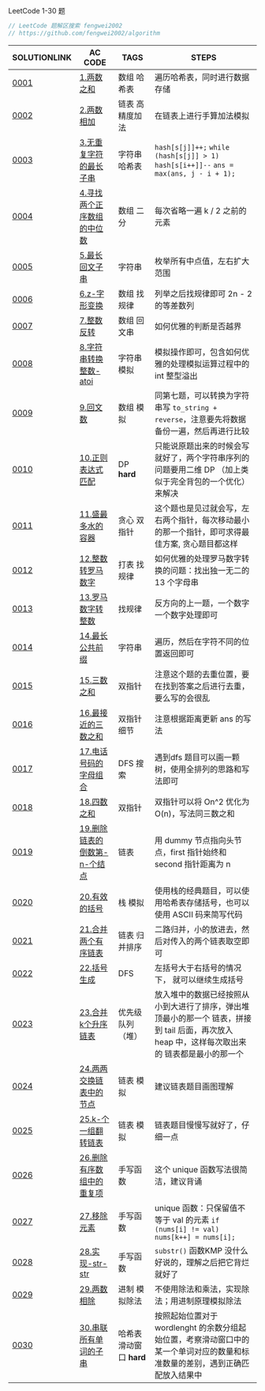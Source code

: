 LeetCode 1-30 题

``` cpp
// LeetCode 题解区搜索 fengwei2002
// https://github.com/fengwei2002/algorithm
```

| SOLUTIONLINK | AC CODE | TAGS | STEPS |
| ------ | ---- | ---- | ------ |
| [0001](https://leetcode-cn.com/problems/two-sum/solution/lc1-fengwei2002-ha-xi-biao-by-fengwei200-t94y/) | [1.两数之和](https://github.com/fengwei2002/Algorithm/blob/main/Leetcode/1.两数之和.cpp) |数组 哈希表| 遍历哈希表，同时进行数据存储 |
| [0002](https://leetcode-cn.com/problems/add-two-numbers/solution/lc2-fengwei2002-mo-ni-gao-jing-du-jia-fa-ng51/) | [2.两数相加](https://github.com/fengwei2002/Algorithm/blob/main/Leetcode/2.两数相加.cpp) |链表 高精度加法| 在链表上进行手算加法模拟|
| [0003](https://leetcode-cn.com/problems/longest-substring-without-repeating-characters/solution/lc-3-fengwei2002-ha-xi-biao-by-fengwei20-nj6v/) | [3.无重复字符的最长子串](https://github.com/fengwei2002/Algorithm/blob/main/Leetcode/3.无重复字符的最长子串.cpp) |字符串 哈希表| `hash[s[j]]++;` `while (hash[s[j]] > 1) hash[s[i++]]--` `ans = max(ans, j - i + 1);` |
| [0004](https://leetcode-cn.com/problems/median-of-two-sorted-arrays/solution/lc4-fengwei2002-gao-jie-er-fen-by-fengwe-pvjd/) | [4.寻找两个正序数组的中位数](https://github.com/fengwei2002/Algorithm/blob/main/Leetcode/4.寻找两个正序数组的中位数.cpp) |数组 二分| 每次省略一遍 k / 2 之前的元素|
| [0005](https://leetcode-cn.com/problems/longest-palindromic-substring/solution/lc5-fengwei2002-shuang-zhi-zhen-by-fengw-rdy2/) | [5.最长回文子串](https://github.com/fengwei2002/Algorithm/blob/main/Leetcode/5.最长回文子串.cpp) | 字符串| 枚举所有中点值，左右扩大范围 |
| [0006](https://leetcode-cn.com/problems/zigzag-conversion/solution/lc6-fengwei2002-zhao-gui-lu-by-fengwei20-p6nc/) | [6.z-字形变换](https://github.com/fengwei2002/Algorithm/blob/main/Leetcode/6.z-字形变换.cpp) |数组 找规律| 列举之后找规律即可 2n - 2 的等差数列|
| [0007](https://leetcode-cn.com/problems/reverse-integer/solution/lc7-fengwei2002-qiao-miao-chu-li-chao-gu-q0we/) | [7.整数反转](https://github.com/fengwei2002/Algorithm/blob/main/Leetcode/7.整数反转.cpp) |数组 回文串| 如何优雅的判断是否越界|
| [0008](https://leetcode-cn.com/problems/string-to-integer-atoi/solution/lc8-fengwei2002-by-fengwei2002-sg6u/) | [8.字符串转换整数-atoi](https://github.com/fengwei2002/Algorithm/blob/main/Leetcode/8.字符串转换整数-atoi.cpp) |字符串 模拟| 模拟操作即可，包含如何优雅的处理模拟运算过程中的 int 整型溢出|
| [0009](https://leetcode-cn.com/problems/palindrome-number/solution/lc9-fengwei2002-by-fengwei2002-8kg0/) | [9.回文数](https://github.com/fengwei2002/Algorithm/blob/main/Leetcode/9.回文数.cpp) |数组 模拟| 同第七题，可以转换为字符串写 `to_string + reverse`，注意要先将数据备份一遍，然后再进行比较|
| [0010](https://leetcode-cn.com/problems/regular-expression-matching/solution/lc10-fengwei2002-by-fengwei2002-6nmz/) | [10.正则表达式匹配](https://github.com/fengwei2002/Algorithm/blob/main/Leetcode/10.正则表达式匹配.cpp) |DP **hard**| 只能说原题出来的时候会写就好了，两个字符串序列的问题要用二维 DP （加上类似于完全背包的一个优化）来解决|
| [0011](https://leetcode-cn.com/problems/container-with-most-water/solution/lc11-fengwei2002-by-fengwei2002-kpan/) | [11.盛最多水的容器](https://github.com/fengwei2002/Algorithm/blob/main/Leetcode/11.盛最多水的容器.cpp) |贪心 双指针| 这个题也是见过就会写，左右两个指针，每次移动最小的那一个指针，即可求得最佳方案, 贪心题目都这样|
| [0012](https://leetcode-cn.com/problems/integer-to-roman/solution/lc12-fengwei2002-by-fengwei2002-r2an/) | [12.整数转罗马数字](https://github.com/fengwei2002/Algorithm/blob/main/Leetcode/12.整数转罗马数字.cpp) |打表 找规律 | 如何优雅的处理罗马数字转换的问题：找出独一无二的 13 个字母串 |
| [0013](https://leetcode-cn.com/problems/roman-to-integer/solution/lc13-fengwei2002-by-fengwei2002-dfdr/) | [13.罗马数字转整数](https://github.com/fengwei2002/Algorithm/blob/main/Leetcode/13.罗马数字转整数.cpp) |找规律| 反方向的上一题，一个数字一个数字处理即可|
| [0014](https://leetcode-cn.com/problems/longest-common-prefix/solution/lc14-fengwei2002-by-fengwei2002-pty7/) | [14.最长公共前缀](https://github.com/fengwei2002/Algorithm/blob/main/Leetcode/14.最长公共前缀.cpp) |字符串| 遍历，然后在字符不同的位置返回即可|
|[0015](https://leetcode-cn.com/problems/3sum/solution/lc15-fengwei2002-by-fengwei2002-fqnv/) | [15.三数之和](https://github.com/fengwei2002/Algorithm/blob/main/Leetcode/15.三数之和.cpp) |双指针| 注意这个题的去重位置，要在找到答案之后进行去重，要么写的会很乱|
| [0016](https://leetcode-cn.com/problems/3sum-closest/solution/lc16-fengwei2002-by-fengwei2002-9s40/) | [16.最接近的三数之和](https://github.com/fengwei2002/Algorithm/blob/main/Leetcode/16.最接近的三数之和.cpp) |双指针 细节| 注意根据距离更新 ans 的写法|
| [0017](https://leetcode-cn.com/problems/letter-combinations-of-a-phone-number/solution/lc17-fengwei2002-by-fengwei2002-3oj4/) | [17.电话号码的字母组合](https://github.com/fengwei2002/Algorithm/blob/main/Leetcode/17.电话号码的字母组合.cpp) |DFS 搜索| 遇到dfs 题目可以画一颗树，使用全排列的思路和写法即可|
| [0018](https://leetcode-cn.com/problems/4sum/solution/lc-18-fengwei2002-by-fengwei2002-3hk4/) | [18.四数之和](https://github.com/fengwei2002/Algorithm/blob/main/Leetcode/name03.cpp) |双指针| 双指针可以将 On^2 优化为 O(n)，写法同三数之和|
| [0019](https://leetcode-cn.com/problems/remove-nth-node-from-end-of-list/solution/lc-19-fengwei2002-by-fengwei2002-e11l/) | [19.删除链表的倒数第-n-个结点](https://github.com/fengwei2002/Algorithm/blob/main/Leetcode/19.删除链表的倒数第-n-个结点.cpp) |链表 | 用 dummy 节点指向头节点，first 指针始终和 second 指针距离为 n|
| [0020](https://leetcode-cn.com/problems/valid-parentheses/solution/lc20-fengwei2002-by-fengwei2002-hgve/) | [20.有效的括号](https://github.com/fengwei2002/Algorithm/blob/main/Leetcode/20.有效的括号.cpp) |栈 模拟| 使用栈的经典题目，可以使用哈希表存储括号，也可以使用 ASCII 码来简写代码|
| [0021](https://leetcode-cn.com/problems/merge-two-sorted-lists/solution/lc21-fengwei2002-by-fengwei2002-wusr/) | [21.合并两个有序链表](https://github.com/fengwei2002/Algorithm/blob/main/Leetcode/21.合并两个有序链表.cpp) |链表 归并排序| 二路归并，小的放进去，然后对传入的两个链表取空即可|
| [0022](https://leetcode-cn.com/problems/generate-parentheses/solution/lc22-fengwei2002-dfs-by-fengwei2002-5eum/) | [22.括号生成](https://github.com/fengwei2002/Algorithm/blob/main/Leetcode/22.括号生成.cpp) |DFS | 左括号大于右括号的情况下， 就可以继续生成括号|
| [0023](https://leetcode-cn.com/problems/merge-k-sorted-lists/solution/lc23-fengwei2002-you-xian-ji-dui-lie-dui-rt2s/) | [23.合并k个升序链表](https://github.com/fengwei2002/Algorithm/blob/main/Leetcode/23.合并k个升序链表.cpp) |优先级队列（堆）| 放入堆中的数据已经按照从小到大进行了排序，弹出堆顶最小的那一个 链表，拼接到 tail 后面，再次放入 heap 中，这样每次取出来的 链表都是最小的那一个|
| [0024](https://leetcode-cn.com/problems/swap-nodes-in-pairs/solution/lc24-fengwei2002-lian-biao-mo-ni-by-feng-wo5e/) | [24.两两交换链表中的节点](https://github.com/fengwei2002/Algorithm/blob/main/Leetcode/24.两两交换链表中的节点.cpp) |链表 模拟| 建议链表题目画图理解|
| [0025](https://leetcode-cn.com/problems/reverse-nodes-in-k-group/solution/lc25-fengwei2002-lian-biao-by-fengwei200-du31/) | [25.k-个一组翻转链表](https://github.com/fengwei2002/Algorithm/blob/main/Leetcode/25.k-个一组翻转链表.cpp) |链表 模拟| 链表题目慢慢写就好了，仔细一点|
| [0026](https://leetcode-cn.com/problems/remove-duplicates-from-sorted-array/solution/lc26-fengwei2002-uniquehan-shu-by-fengwe-7ki8/) | [26.删除有序数组中的重复项](https://github.com/fengwei2002/Algorithm/blob/main/Leetcode/26.删除有序数组中的重复项.cpp) |手写函数| 这个 unique 函数写法很简洁，建议背诵|
| [0027](https://leetcode-cn.com/problems/remove-element/solution/lc27-fengwei2002-tong-lc26-by-fengwei200-8yg4/) | [27.移除元素](https://github.com/fengwei2002/Algorithm/blob/main/Leetcode/27.移除元素.cpp) |手写函数| unique 函数：只保留值不等于 val 的元素 `if (nums[i] != val) nums[k++] = nums[i];`|
| [0028](https://leetcode-cn.com/problems/implement-strstr/solution/lc28-fengwei2002-shou-xie-kmp-by-fengwei-0h4w/) | [28.实现-str-str](https://github.com/fengwei2002/Algorithm/blob/main/Leetcode/28.实现-str-str.cpp) |手写函数| `substr()` 函数KMP 没什么好说的，理解之后把它背烂就好了|
| [0029](https://leetcode-cn.com/problems/divide-two-integers/solution/lc29-fengwei2002-wei-yun-suan-mo-ni-by-f-zzmi/) | [29.两数相除](https://github.com/fengwei2002/Algorithm/blob/main/Leetcode/29.两数相除.cpp) |进制 模拟除法| 不使用除法和乘法，实现除法；用进制原理模拟除法|
| [0030](https://leetcode-cn.com/problems/substring-with-concatenation-of-all-words/solution/lc30-fengwei2002-ha-xi-biao-hua-dong-chu-17hz/) | [30.串联所有单词的子串](https://github.com/fengwei2002/Algorithm/blob/main/Leetcode/30.串联所有单词的子串.cpp) |哈希表 滑动窗口 **hard**| 按照起始位置对于 wordlenght 的余数分组起始位置，考察滑动窗口中的某一个单词对应的数量和标准数量的差别，遇到正确匹配放入结果中|

